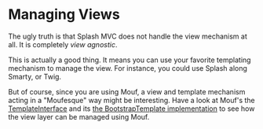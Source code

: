 Managing Views
==============

The ugly truth is that Splash MVC does not handle the view mechanism at all.
It is completely _view agnostic_.

This is actually a good thing. It means you can use your favorite templating mechanism to manage the view.
For instance, you could use Splash along Smarty, or Twig.

But of course, since you are using Mouf, a view and template mechanism acting in a "Moufesque" way might be interesting.
Have a look at Mouf's the [TemplateInterface](/mouf/html.template.templateinterface/) and 
its [the BootstrapTemplate implementation](/mouf/html.template.bootstrap/) to see how 
the view layer can be managed using Mouf. 